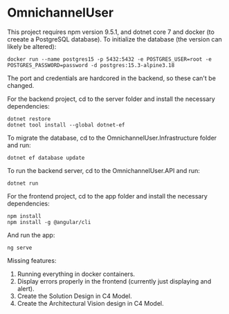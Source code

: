 # OmnichannelUser

This project requires npm version 9.5.1, and dotnet core 7 and docker (to creeate a PostgreSQL database).
To initialize the database (the version can likely be altered):
```
docker run --name postgres15 -p 5432:5432 -e POSTGRES_USER=root -e POSTGRES_PASSWORD=password -d postgres:15.3-alpine3.18
```
The port and credentials are hardcored in the backend, so these can't be changed.

For the backend project, cd to the server folder and install the necessary dependencies:
```
dotnet restore
dotnet tool install --global dotnet-ef
```
To migrate the database, cd to the OmnichannelUser.Infrastructure folder and run:
```
dotnet ef database update
```
To run the backend server, cd to the OmnichannelUser.API and run:
```
dotnet run
```

For the frontend project, cd to the app folder and install the necessary dependencies:
```
npm install
npm install -g @angular/cli
```
And run the app:
```
ng serve
```

Missing features:
1. Running everything in docker containers.
2. Display errors properly in the frontend (currently just displaying and alert).
3. Create the Solution Design in C4 Model.
4. Create the Architectural Vision design in C4 Model.

